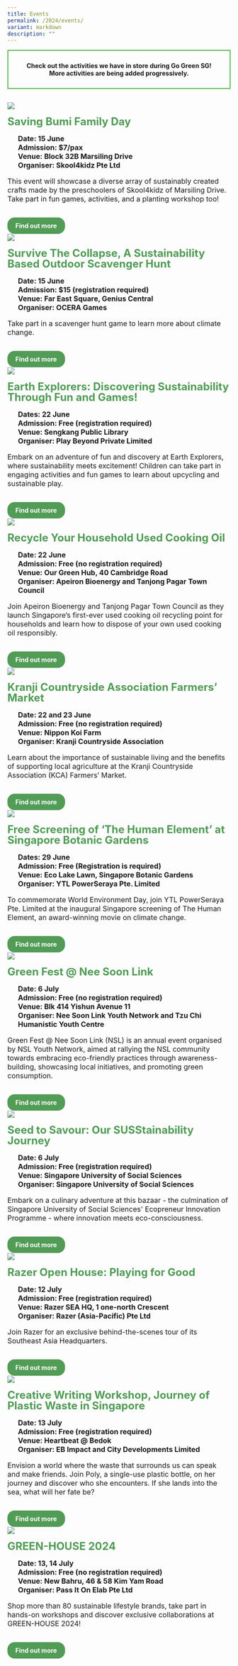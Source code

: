 ```yaml
---
title: Events
permalink: /2024/events/
variant: markdown
description: ""
---
```

<style>
  .row_custom {
    gap: 1rem;
    flex-wrap: wrap;
  }

  .programmes__item {
    flex: 0 1 calc(33% - 0.5rem) !important;
    display: flex;
    flex-direction: column;
    justify-content: space-between;
  }

  .programmes__item__header > img {
    margin: 0;
    width: 255px;
    height: 191px;
    object-fit: cover;
    object-position: center;
  }

  .programmes__item__header > h2 {
    color: black;
    font-size: 1.5rem;
    line-height: 1.5rem;
    margin: 1rem 0 0.5rem;
    font-weight: bold;
    color: #509b55;
  }

  .programmes__item__detail > ul {
    display: flex;
    flex-direction: column;
    list-style-type: none;
    margin: 1rem 0;
  }

  .programmes__item__detail > ul > li {
    margin: 0;
    font-size: 1rem;
    line-height: 1.25;
  }

  .programmes__item__detail > ul > li:last-child {
    margin: 0;
  }

  .programmes__item__body > p {
    font-size: 1rem;
    line-height: 1.25;
  }

  .programmes__item__actions {
    display: flex;
    align-items: center;
    margin-top: 1rem;
    gap: 0.5rem;
  }

  .programmes__item__actions > a {
    border: 2px solid black;
    padding: 0.5rem 1rem;
    height: fit-content;
    border-radius: 1rem;
    background-color: transparent;
    cursor: pointer;
    font-weight: bold;
    text-decoration: none;
    margin-bottom: 0;
  }

  .programmes__item__actions > .button-primary {
    background-color: #529c57;
    border: 2px solid #529c57;
    color: white !important;
  }

  .programmes__item__actions > .button-secondary {
    border: 2px solid #43b453;
    color: #43b453 !important;
  }
	
	.text-center-color {
		text-align: center;
		border: 2px solid #50b748;
	padding: 25px;
	 font-weight: bold;

			}
</style>

<div style="margin-bottom:30px;" class="text-center-color">Check out the activities we have in store during Go Green SG!<br>
More activities are being added progressively.</div>

<div class="row row_custom">
	<div class="programmes__item col is-one-third">
    <div class="programmes__item__wrapper">
      <div class="programmes__item__header">
<a href="/saving-bumi-family-day/">
        <img src="/images/Skool4kidz___Saving_Bumi_Family_Day.jpg"></a>
        <h2>Saving Bumi Family Day</h2>
      </div>
      <div class="programmes__item__detail">
        <ul>
          <li><strong>Date: 15 June</strong></li>
          <li><strong>Admission: $7/pax</strong></li>
					<li><strong>Venue: Block 32B Marsiling Drive</strong></li>
					<li><strong>Organiser: Skool4kidz Pte Ltd</strong></li>
        </ul>
      </div>
      <div class="programmes__item__body">
        <p>This event will showcase a diverse array of sustainably created crafts made by the preschoolers of Skool4kidz of Marsiling Drive. Take part in fun games, activities, and a planting workshop too!
        </p>
      </div>
    </div>
    <div class="programmes__item__actions">
      <a href="/saving-bumi-family-day/" class="button-primary">
        Find out more
      </a>
    </div>
  </div>	
	  <div class="programmes__item col is-one-third">
    <div class="programmes__item__wrapper">
      <div class="programmes__item__header">
<a href="/survive-the-collapse-a-sustainability-based-outdoor-scavenger-hunt/">
        <img src="/images/Others/hero_image__Collapse_after__1_.jpg"></a>
        <h2>Survive The Collapse, A Sustainability Based Outdoor Scavenger Hunt</h2>
      </div>
      <div class="programmes__item__detail">
        <ul>
          <li>
            <strong>
              Date: 15 June</strong>
          </li>
          <li><strong>Admission: $15 (registration required)</strong></li>
					<li><strong>Venue: Far East Square, Genius Central</strong></li>
          <li><strong>Organiser: OCERA Games</strong></li>
        </ul>
      </div>
      <div class="programmes__item__body">
        <p>Take part in a scavenger hunt game to learn more about climate change.
        </p>
      </div>
    </div>
    <div class="programmes__item__actions">
      <a href="/survive-the-collapse-a-sustainability-based-outdoor-scavenger-hunt/" class="button-primary">
        Find out more
      </a>
    </div>
  </div>          
		<div class="programmes__item col is-one-third">
    <div class="programmes__item__wrapper">
      <div class="programmes__item__header">
      <a href="/earth-explorers-discovering-sustainability-through-fun-and-games/">
	<img src="/images/Events/Earth_Explorers_Discovering_Sustainability_Through_Fun_and_Games_.png"></a>
        <h2>Earth Explorers: Discovering Sustainability Through Fun and Games!
</h2>
      </div>
      <div class="programmes__item__detail">
        <ul>
          <li><strong>Dates: 22 June</strong></li>
          <li><strong>Admission: Free (registration required)</strong></li>
<li><strong>Venue: Sengkang Public Library</strong></li>
          <li><strong>Organiser: Play Beyond Private Limited</strong></li>
        </ul>
      </div>
      <div class="programmes__item__body">
        <p>Embark on an adventure of fun and discovery at Earth Explorers, where sustainability meets excitement! Children can take part in engaging activities and fun games to learn about upcycling and sustainable play. 
        </p>
      </div>
    </div>
    <div class="programmes__item__actions">
      <a href="/earth-explorers-discovering-sustainability-through-fun-and-games/" class="button-primary">
        Find out more
      </a>
    </div>
  </div>   
	<div class="programmes__item col is-one-third">
    <div class="programmes__item__wrapper">
      <div class="programmes__item__header">
<a href="/recycle-your-household-used-cooking-oil-here/">
        <img src="/images/Events/hero_image__apeiron_bioenergy_and_tptc.png"></a>
        <h2>Recycle Your Household Used Cooking Oil</h2>
      </div>
      <div class="programmes__item__detail">
        <ul>
          <li>
            <strong>
              Date: 22 June</strong>
          </li>
          <li><strong>Admission: Free (no registration required)</strong></li>
					<li><strong>Venue: Our Green Hub, 40 Cambridge Road</strong></li>
					<li><strong>Organiser: Apeiron Bioenergy and Tanjong Pagar Town Council</strong></li>
        </ul>
      </div>
      <div class="programmes__item__body">
        <p>Join Apeiron Bioenergy and Tanjong Pagar Town Council as they launch Singapore’s first-ever used cooking oil recycling point for households and learn how to dispose of your own used cooking oil responsibly.
        </p>
      </div>
    </div>
    <div class="programmes__item__actions">
      <a href="/recycle-your-household-used-cooking-oil-here/" class="button-primary">
        Find out more
      </a>
    </div>
  </div>	
	<div class="programmes__item col is-one-third">
    <div class="programmes__item__wrapper">
      <div class="programmes__item__header">
<a href="/kranji-countryside-association-farmers-market/">
        <img src="/images/Events/Kranji_Countryside_Association_Farmers__Market.jpg"></a>
        <h2>Kranji Countryside Association Farmers’ Market</h2>
      </div>
      <div class="programmes__item__detail">
        <ul>
          <li>
            <strong>
              Date: 22 and 23 June</strong>
          </li>
          <li><strong>Admission: Free (no registration required)</strong></li>
          <li><strong>Venue: Nippon Koi Farm</strong></li>
          <li><strong>Organiser: Kranji Countryside Association </strong></li>
        </ul>
      </div>
      <div class="programmes__item__body">
        <p>Learn about the importance of sustainable living and the benefits of supporting local agriculture at the Kranji Countryside Association (KCA) Farmers’ Market.  </p>
      </div>
    </div>
    <div class="programmes__item__actions">
      <a href="/kranji-countryside-association-farmers-market/" class="button-primary">
        Find out more
      </a>
    </div>
  </div>	
	<div class="programmes__item col is-one-third">
    <div class="programmes__item__wrapper">
      <div class="programmes__item__header">
      <a href="/free-screening-of-the-human-element-at-singapore-botanic-gardens/">
	<img src="/images/Events/Free_Screening_of__The_Human_Element__at_Singapore_Botanic_Gardens.jpg"></a>
        <h2>Free Screening of ‘The Human Element’ at Singapore Botanic Gardens
</h2>
      </div>
      <div class="programmes__item__detail">
        <ul>
          <li><strong>Dates: 29 June</strong></li>
          <li><strong>Admission: Free (Registration is required)</strong></li>
<li><strong>Venue: Eco Lake Lawn, Singapore Botanic Gardens</strong></li>
          <li><strong>Organiser: YTL PowerSeraya Pte. Limited</strong></li>
        </ul>
      </div>
      <div class="programmes__item__body">
        <p>To commemorate World Environment Day, join YTL PowerSeraya Pte. Limited at the inaugural Singapore screening of The Human Element, an award-winning movie on climate change.
        </p>
      </div>
    </div>
    <div class="programmes__item__actions">
      <a href="/free-screening-of-the-human-element-at-singapore-botanic-gardens/" class="button-primary">
        Find out more
      </a>
    </div>
  </div>   
   <div class="programmes__item col is-one-third">
    <div class="programmes__item__wrapper">
      <div class="programmes__item__header">
<a href="/green-fest-nee-soon-link/">
        <img src="/images/Nee_Soon_Link_Green_Fest.jpg"></a>
        <h2>Green Fest @ Nee Soon Link</h2>
      </div>
      <div class="programmes__item__detail">
        <ul>
          <li>
            <strong>
              Date: 6 July</strong>
          </li>
          <li><strong>Admission: Free (no registration required)</strong></li>
					<li><strong>Venue: Blk 414 Yishun Avenue 11</strong></li>
					<li><strong>Organiser: Nee Soon Link Youth Network and Tzu Chi Humanistic Youth Centre</strong></li>
        </ul>
      </div>
      <div class="programmes__item__body">
        <p>Green Fest @ Nee Soon Link (NSL) is an annual event organised by NSL Youth Network, aimed at rallying the NSL community towards embracing eco-friendly practices through awareness-building, showcasing local initiatives, and promoting green consumption.
        </p>
      </div>
    </div>
    <div class="programmes__item__actions">
      <a href="/green-fest-nee-soon-link/" class="button-primary">
        Find out more
      </a>
    </div>
  </div>
			<div class="programmes__item col is-one-third">
    <div class="programmes__item__wrapper">
      <div class="programmes__item__header">
            <a href="/seed-to-savour-our-susstainability-journey/">
              <img src="/images/Events/Seed_to_Savour_Our_SUSStainability_Journey.png"></a>
        <h2>Seed to Savour: Our SUSStainability Journey
</h2>
      </div>
      <div class="programmes__item__detail">
        <ul>
          <li>
            <strong>
              Date: 6 July</strong>
          </li>
          <li><strong>Admission: Free (registration required)</strong></li>
          <li><strong>Venue: Singapore University of Social Sciences</strong></li>
          <li><strong>Organiser: Singapore University of Social Sciences</strong></li>
        </ul>
      </div>
      <div class="programmes__item__body">
        <p>Embark on a culinary adventure at this bazaar - the culmination of Singapore University of Social Sciences' Ecopreneur Innovation Programme - where innovation meets eco-consciousness. 
        </p>
      </div>
    </div>
    <div class="programmes__item__actions">
      <a href="/seed-to-savour-our-susstainability-journey/" class="button-primary">
        Find out more
      </a>
    </div>
  </div>
   <div class="programmes__item col is-one-third">
    <div class="programmes__item__wrapper">
      <div class="programmes__item__header">
<a href="/razer-open-house-playing-for-good/">
        <img src="/images/Events/Razer_Open_House_Playing_for_Good.png"></a>
        <h2>Razer Open House: Playing for Good</h2>
      </div>
      <div class="programmes__item__detail">
        <ul>
          <li>
            <strong>
              Date: 12 July</strong>
          </li>
          <li><strong>Admission: Free (registration required)</strong></li>
          <li><strong>Venue: Razer SEA HQ, 1 one-north Crescent</strong></li>
          <li><strong>Organiser: Razer (Asia-Pacific) Pte Ltd</strong></li>
        </ul>
      </div>
      <div class="programmes__item__body">
        <p>Join Razer for an exclusive behind-the-scenes tour of its Southeast Asia Headquarters.</p>
      </div>
    </div>
    <div class="programmes__item__actions">
      <a href="/razer-open-house-playing-for-good/" class="button-primary">
        Find out more
      </a>
    </div>
  </div>       
<div class="programmes__item col is-one-third">
    <div class="programmes__item__wrapper">
      <div class="programmes__item__header">
<a href="/creative-writing-workshop-journey-of-plastic-waste-in-singapore/">
        <img src="/images/Workshop%20&amp;%20Talks/Creative_Writing_Workshop___Journey_of_Plastic_Waste_in_Singapore.png"></a>
        <h2>Creative Writing Workshop, Journey of Plastic Waste in Singapore</h2>
      </div>
      <div class="programmes__item__detail">
        <ul>
          <li>
            <strong>
              Date: 13 July</strong>
          </li>
          <li><strong>Admission: Free (registration required)</strong></li>
          <li><strong>Venue: Heartbeat @ Bedok</strong></li>
          <li><strong>Organiser: EB Impact and City Developments Limited</strong></li>
        </ul>
      </div>
      <div class="programmes__item__body">
        <p>Envision a world where the waste that surrounds us can speak and make friends. Join Poly, a single-use plastic bottle, on her journey and discover who she encounters. If she lands into the sea, what will her fate be?&nbsp;</p>
      </div>
    </div>
    <div class="programmes__item__actions">
      <a href="/creative-writing-workshop-journey-of-plastic-waste-in-singapore/" class="button-primary">
        Find out more
      </a>
    </div>
  </div>
	<div class="programmes__item col is-one-third">
    <div class="programmes__item__wrapper">
      <div class="programmes__item__header">
            <a href="/green-house-2024/">
              <img src="/images/Events/GREEN_HOUSE_2024.jpg"></a>
        <h2>GREEN-HOUSE 2024
</h2>
      </div>
      <div class="programmes__item__detail">
        <ul>
          <li>
            <strong>
              Date: 13, 14 July</strong>
          </li>
          <li><strong>Admission: Free (no registration required)</strong></li>
          <li><strong>Venue: New Bahru, 46 &amp; 58 Kim Yam Road</strong></li>
          <li><strong>Organiser: Pass It On Elab Pte Ltd</strong></li>
        </ul>
      </div>
      <div class="programmes__item__body">
        <p>Shop more than 80 sustainable lifestyle brands, take part in hands-on workshops and discover exclusive collaborations at GREEN-HOUSE 2024!
        </p>
      </div>
    </div>
    <div class="programmes__item__actions">
      <a href="/green-house-2024/" class="button-primary">
        Find out more
      </a>
    </div>
  </div></div>